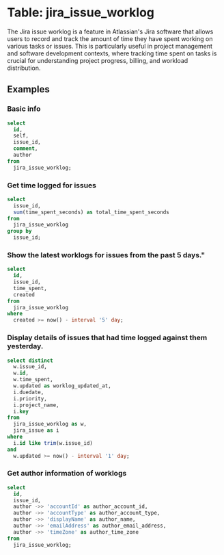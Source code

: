 # Table: jira_issue_worklog

The Jira issue worklog is a feature in Atlassian's Jira software that allows users to record and track the amount of time they have spent working on various tasks or issues. This is particularly useful in project management and software development contexts, where tracking time spent on tasks is crucial for understanding project progress, billing, and workload distribution.

## Examples

### Basic info

```sql
select
  id,
  self,
  issue_id,
  comment,
  author
from
  jira_issue_worklog;
```

### Get time logged for issues

```sql
select
  issue_id,
  sum(time_spent_seconds) as total_time_spent_seconds
from
  jira_issue_worklog
group by
  issue_id;
```

### Show the latest worklogs for issues from the past 5 days."

```sql
select
  id,
  issue_id,
  time_spent,
  created
from
  jira_issue_worklog
where
  created >= now() - interval '5' day;
```

### Display details of issues that had time logged against them yesterday.

```sql
select distinct
  w.issue_id,
  w.id,
  w.time_spent,
  w.updated as worklog_updated_at,
  i.duedate,
  i.priority,
  i.project_name,
  i.key
from
  jira_issue_worklog as w,
  jira_issue as i
where
  i.id like trim(w.issue_id)
and
  w.updated >= now() - interval '1' day;
```

### Get author information of worklogs

```sql
select
  id,
  issue_id,
  author ->> 'accountId' as author_account_id,
  author ->> 'accountType' as author_account_type,
  author ->> 'displayName' as author_name,
  author ->> 'emailAddress' as author_email_address,
  author ->> 'timeZone' as author_time_zone
from
  jira_issue_worklog;
```